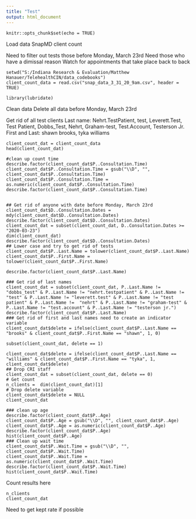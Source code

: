 ```yaml
---
title: "Test"
output: html_document
---
```


```{r setup, include=FALSE}
knitr::opts_chunk$set(echo = TRUE)
```

Load data SnapMD client count

Need to filter out tests 
those before Monday, March 23rd
Need those who have a dimissal reason
Watch for appointments that take place back to back

```{r}
setwd("S:/Indiana Research & Evaluation/Matthew Hanauer/TelehealthCIN/data_codebooks")
client_count_data = read.csv("snap_data_3_31_20_9am.csv", header = TRUE)

library(lubridate)
```
Clean data
Delete all data before Monday, March 23rd

Get rid of all test clients
Last name: Nehrt.TestPatient, test, Leverett.Test, Test Patient, Dobbs_Test, Nehrt, Graham-test, Test.Account, Testerson Jr.
First and Last: shawn brooks, tyka williams
```{r}
client_count_dat = client_count_data
head(client_count_dat)

#clean up count time
describe.factor(client_count_dat$P..Consultation.Time)
client_count_dat$P..Consultation.Time = gsub("\\D", "", client_count_dat$P..Consultation.Time)
client_count_dat$P..Consultation.Time = as.numeric(client_count_dat$P..Consultation.Time)
describe.factor(client_count_dat$P..Consultation.Time)


## Get rid of anyone with date before Monday, March 23rd
client_count_dat$D..Consultation.Dates = mdy(client_count_dat$D..Consultation.Dates)
describe.factor(client_count_dat$D..Consultation.Dates)
client_count_dat = subset(client_count_dat, D..Consultation.Dates >= "2020-03-23")
dim(client_count_dat)
describe.factor(client_count_dat$D..Consultation.Dates)
## Lower case and try to get rid of tests
client_count_dat$P..Last.Name = tolower(client_count_dat$P..Last.Name)
client_count_dat$P..First.Name = tolower(client_count_dat$P..First.Name)

describe.factor(client_count_dat$P..Last.Name)

### Get rid of last names
client_count_dat = subset(client_count_dat, P..Last.Name != "dobbs_test" & P..Last.Name != "nehrt.testpatient" & P..Last.Name != "test" & P..Last.Name != "leverett.test" & P..Last.Name != "test patient" & P..Last.Name !=  "nehrt" & P..Last.Name != "graham-test" & P..Last.Name != "test.account" & P..Last.Name != "testerson jr.")
describe.factor(client_count_dat$P..Last.Name)
### Get rid of first and last names need to create an indicator variable
client_count_dat$delete = ifelse(client_count_dat$P..Last.Name == "brooks" & client_count_dat$P..First.Name == "shawn", 1, 0)

subset(client_count_dat, delete == 1)

client_count_dat$delete = ifelse(client_count_dat$P..Last.Name == "williams" & client_count_dat$P..First.Name == "tyka", 1, client_count_dat$delete)
## Drop CRI staff
client_count_dat = subset(client_count_dat, delete == 0)
# Get count
n_clients =  dim(client_count_dat)[1]
# Drop delete variable
client_count_dat$delete = NULL
client_count_dat

### clean up age
describe.factor(client_count_dat$P..Age)
client_count_dat$P..Age = gsub("\\D", "", client_count_dat$P..Age)
client_count_dat$P..Age = as.numeric(client_count_dat$P..Age)
describe.factor(client_count_dat$P..Age)
hist(client_count_dat$P..Age)
### Clean up wait time
client_count_dat$P..Wait.Time = gsub("\\D", "", client_count_dat$P..Wait.Time)
client_count_dat$P..Wait.Time = as.numeric(client_count_dat$P..Wait.Time)
describe.factor(client_count_dat$P..Wait.Time)
hist(client_count_dat$P..Wait.Time)

```
Count results here
```{r}
n_clients
client_count_dat
```
Need to get kept rate if possible

